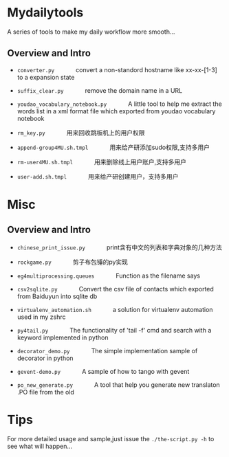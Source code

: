 # Mydailytools
A series of tools to make my daily workflow more smooth...  

## Overview and Intro
- `converter.py` &emsp;&emsp;&emsp; convert a non-standord hostname like xx-xx-[1-3] to a expansion state

- `suffix_clear.py` &emsp;&emsp;&emsp; remove the domain name in a URL

- `youdao_vocabulary_notebook.py` &emsp;&emsp;&emsp; A little tool to help me extract the words list in a xml format file which exported from youdao vocabulary notebook

- `rm_key.py` &emsp;&emsp;&emsp; 用来回收跳板机上的用户权限 

- `append-group4MU.sh.tmpl` &emsp;&emsp;&emsp; 用来给产研添加sudo权限,支持多用户  

- `rm-user4MU.sh.tmpl` &emsp;&emsp;&emsp; 用来删除线上用户账户,支持多用户  

- `user-add.sh.tmpl` &emsp;&emsp;&emsp; 用来给产研创建用户，支持多用户         

# Misc

## Overview and Intro
- `chinese_print_issue.py` &emsp;&emsp;&emsp; print含有中文的列表和字典对象的几种方法

- `rockgame.py` &emsp;&emsp;&emsp; 剪子布包锤的py实现

- `eg4multiprocessing.queues` &emsp;&emsp;&emsp; Function as the filename says

- `csv2sqlite.py` &emsp;&emsp;&emsp; Convert the csv file of contacts which exported from Baiduyun into sqlite db

- `virtualenv_automation.sh` &emsp;&emsp;&emsp; a solution for virtualenv automation used in my zshrc  

- `py4tail.py` &emsp;&emsp;&emsp; The functionality of 'tail -f' cmd and search with a keyword implemented in python  

- `decorator_demo.py` &emsp;&emsp;&emsp; The simple implementation sample of decorator in python

- `gevent-demo.py` &emsp;&emsp;&emsp; A sample of how to tango with gevent

- `po_new_generate.py` &emsp;&emsp;&emsp; A tool that help you generate new translaton .PO file from the old

# Tips
For more detailed usage and sample,just issue the `./the-script.py -h` to see what will happen...
